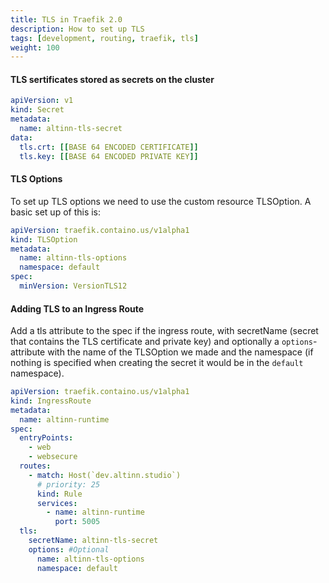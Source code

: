 ```yaml
---
title: TLS in Traefik 2.0
description: How to set up TLS
tags: [development, routing, traefik, tls]
weight: 100
---
```


#### TLS sertificates stored as secrets on the cluster

```yaml
apiVersion: v1
kind: Secret
metadata:
  name: altinn-tls-secret
data:
  tls.crt: [[BASE 64 ENCODED CERTIFICATE]]
  tls.key: [[BASE 64 ENCODED PRIVATE KEY]]
```

#### TLS Options

To set up TLS options we need to use the custom resource TLSOption. A basic set up of this is:

```yaml
apiVersion: traefik.containo.us/v1alpha1
kind: TLSOption
metadata:
  name: altinn-tls-options
  namespace: default
spec:
  minVersion: VersionTLS12
```

#### Adding TLS to an Ingress Route

Add a tls attribute to the spec if the ingress route, with secretName (secret that contains the TLS certificate and private key) and optionally
a `options`-attribute with the name of the TLSOption we made and the namespace (if nothing is specified when creating the secret it would be in the `default` namespace).

```yaml
apiVersion: traefik.containo.us/v1alpha1
kind: IngressRoute
metadata:
  name: altinn-runtime
spec:
  entryPoints:
    - web
    - websecure
  routes:
    - match: Host(`dev.altinn.studio`)
      # priority: 25
      kind: Rule
      services:
        - name: altinn-runtime
          port: 5005
  tls:
    secretName: altinn-tls-secret
    options: #Optional
      name: altinn-tls-options
      namespace: default
```

